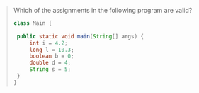 > Which of the assignments in the following program are valid? 
>
> ```java
> class Main {
>  
>  public static void main(String[] args) {
>      int i = 4.2;
>      long l = 10.3;
>      boolean b = 0;
>      double d = 4;
>      String s = 5;
>  }
> }
> ``` 